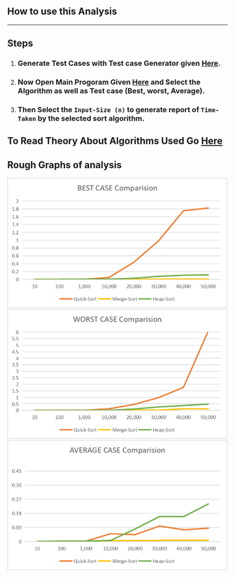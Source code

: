 ## How to use this Analysis
<hr>

## Steps
1. ### Generate Test Cases with Test case Generator given [Here](https://github.com/Mrhb787/Algorithms-Analysis/blob/main/Sorting%20Algorithms%20Analysis/nlogn%20family/tc-generator.cpp).
2. ### Now Open Main Progoram Given [Here](https://github.com/Mrhb787/Algorithms-Analysis/blob/main/Sorting%20Algorithms%20Analysis/nlogn%20family/nlognsort.cpp) and Select the Algorithm as well as Test case (Best, worst, Average).
3. ### Then Select the `Input-Size (n)` to generate report of `Time-Taken` by the selected sort algorithm.

## To Read Theory About Algorithms Used Go [Here](https://github.com/Mrhb787/Algorithms-Analysis/blob/main/Sorting%20Algorithms%20Analysis/nlogn%20family/Theory.md)
## Rough Graphs of analysis
<img src="https://github.com/Mrhb787/Algorithms-Analysis/blob/main/Sorting%20Algorithms%20Analysis/nlogn%20family/best-nlogn.png" alt="Best-Case"/><br>
<img src="https://github.com/Mrhb787/Algorithms-Analysis/blob/main/Sorting%20Algorithms%20Analysis/nlogn%20family/worst-nlogn.png" alt="Worst-Case"/><br>
<img src="https://github.com/Mrhb787/Algorithms-Analysis/blob/main/Sorting%20Algorithms%20Analysis/nlogn%20family/average-nlogn.png" alt="Average-Case"/>
